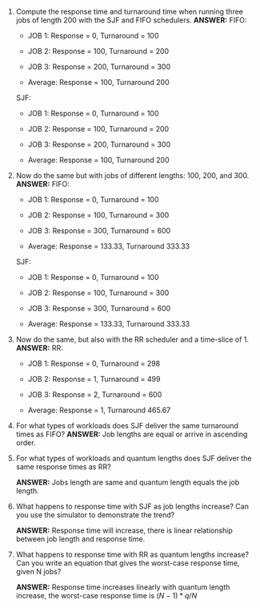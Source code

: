 1. Compute the response time and turnaround time when running three jobs of length 200 with the SJF and FIFO schedulers.
   **ANSWER:**
   FIFO: 
   
   - JOB 1: Response = 0, Turnaround = 100
   
   - JOB 2: Response = 100, Turnaround = 200
   
   - JOB 3: Response = 200, Turnaround = 300
   
   - Average: Response = 100,  Turnaround 200
   
   SJF:
   
   - JOB 1: Response = 0, Turnaround = 100
   
   - JOB 2: Response = 100, Turnaround = 200
   
   - JOB 3: Response = 200, Turnaround = 300
   
   - Average: Response = 100, Turnaround 200

2. Now do the same but with jobs of different lengths: 100, 200, and 300.
   **ANSWER:** 
   FIFO:
   
   - JOB 1: Response = 0, Turnaround = 100
   
   - JOB 2: Response = 100, Turnaround = 300
   
   - JOB 3: Response = 300, Turnaround = 600
   
   - Average: Response = 133.33, Turnaround 333.33
   
   SJF:
   
   - JOB 1: Response = 0, Turnaround = 100
   
   - JOB 2: Response = 100, Turnaround = 300
   
   - JOB 3: Response = 300, Turnaround = 600
   
   - Average: Response = 133.33, Turnaround 333.33

3. Now do the same, but also with the RR scheduler and a time-slice of 1.
   **ANSWER:** 
   RR:
   
   - JOB 1: Response = 0, Turnaround = 298
   
   - JOB 2: Response = 1, Turnaround = 499
   
   - JOB 3: Response = 2, Turnaround = 600
   
   - Average: Response = 1, Turnaround 465.67

4. For what types of workloads does SJF deliver the same turnaround times as FIFO?
   **ANSWER:** Job lengths are equal or arrive in ascending order.

5. For what types of workloads and quantum lengths does SJF deliver the same response times as RR?
   
   **ANSWER:** Jobs length are same and quantum length equals the job length.

6. What happens to response time with SJF as job lengths increase? Can you use the simulator to demonstrate the trend?
   
   **ANSWER:** Response time will increase, there is linear relationship between job length and response time.

7. What happens to response time with RR as quantum lengths increase? Can you write an equation that gives the worst-case response time, given N jobs?
   
   **ANSWER:** Response time increases linearly with quantum length increase, the worst-case response time is $(N-1)*q/N$
